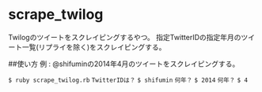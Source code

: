 scrape_twilog
===============
Twilogのツイートをスクレイピングするやつ。
指定TwitterIDの指定年月のツイート一覧(リプライを除く)をスクレイピングする。


##使い方
例 : @shifuminの2014年4月のツイートをスクレイピングする。

`$ ruby scrape_twilog.rb`
`TwitterIDは？`
`$ shifumin`
`何年？`
`$ 2014`
`何年？`
`$ 4`

